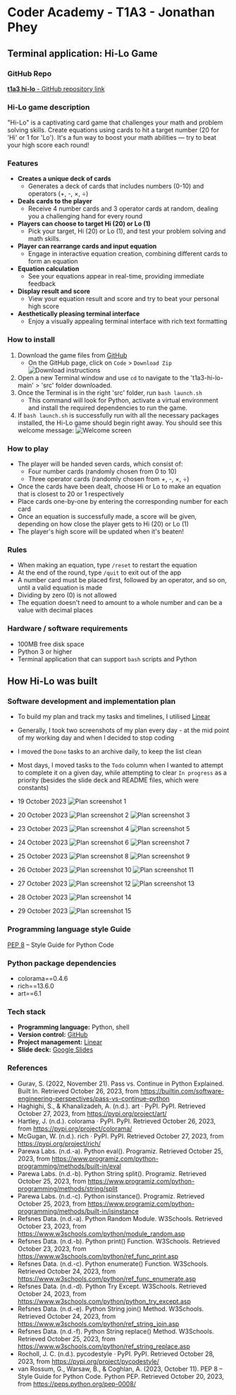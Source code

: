 # Coder Academy - T1A3 - Jonathan Phey

## Terminal application: Hi-Lo Game

### GitHub Repo
[**t1a3 hi-lo** - GitHub repository link](https://github.com/jjjjjjpppppp/t1a3-hi-lo)

### Hi-Lo game description
"Hi-Lo" is a captivating card game that challenges your math and problem solving skills. Create equations using cards to hit a target number (20 for 'Hi' or 1 for 'Lo'). It's a fun way to boost your math abilities — try to beat your high score each round!

### Features

- **Creates a unique deck of cards**
  - Generates a deck of cards that includes numbers (0-10) and operators (+, -, ×, ÷)
- **Deals cards to the player**
  - Receive 4 number cards and 3 operator cards at random, dealing you a challenging hand for every round
- **Players can choose to target Hi (20) or Lo (1)**
  - Pick your target, Hi (20) or Lo (1), and test your problem solving and math skills.
- **Player can rearrange cards and input equation**
  - Engage in interactive equation creation, combining different cards to form an equation
- **Equation calculation**
  - See your equations appear in real-time, providing immediate feedback
- **Display result and score**
  - View your equation result and score and try to beat your personal high score
- **Aesthetically pleasing terminal interface**
  - Enjoy a visually appealing terminal interface with rich text formatting

### How to install

1. Download the game files from [GitHub](https://github.com/jjjjjjpppppp/t1a3-hi-lo)
   - On the GitHub page, click on `Code` > `Download Zip`
   ![Download instructions](./docs/download.png 'Download instructions')
2. Open a new Terminal window and use `cd` to navigate to the 't1a3-hi-lo-main' > 'src' folder downloaded. 
3. Once the Terminal is in the right 'src' folder, run ```bash launch.sh```
   - This command will look for Python, activate a virtual environment and install the required dependencies to run the game.
4. If `bash launch.sh` is successfully run with all the necessary packages installed, the Hi-Lo game should begin right away. You should see this welcome message:
   ![Welcome screen](./docs/welcome.png 'Welcome screen')

### How to play
- The player will be handed seven cards, which consist of:
  - Four number cards (randomly chosen from 0 to 10)
  - Three operator cards (randomly chosen from +, -, ×, ÷) 
- Once the cards have been dealt, choose Hi or Lo to make an equation that is closest to 20 or 1 respectively
- Place cards one-by-one by entering the corresponding number for each card
- Once an equation is successfully made, a score will be given, depending on how close the player gets to Hi (20) or Lo (1)
- The player's high score will be updated when it's beaten!

### Rules
- When making an equation, type `/reset` to restart the equation
- At the end of the round, type `/quit` to exit out of the app
- A number card must be placed first, followed by an operator, and so on, until a valid equation is made
- Dividing by zero (0) is not allowed
- The equation doesn't need to amount to a whole number and can be a value with decimal places

### Hardware / software requirements

- 100MB free disk space
- Python 3 or higher
- Terminal application that can support `bash` scripts and Python

## How Hi-Lo was built

### Software development and implementation plan

- To build my plan and track my tasks and timelines, I utilised [Linear](https://linear.app/)
- Generally, I took two screenshots of my plan every day - at the mid point of my working day and when I decided to stop coding
- I moved the `Done` tasks to an archive daily, to keep the list clean
- Most days, I moved tasks to the `Todo` column when I wanted to attempt to complete it on a given day, while attempting to clear `In progress` as a priority (besides the slide deck and README files, which were constants)

- 19 October 2023
![Plan screenshot 1](./docs/2023-10-19_5.39.17pm.png 'Plan screenshot 2023-10-19_5.39.17pm')
- 20 October 2023
![Plan screenshot 2](./docs/2023-10-20_3.45.43pm.png 'Plan screenshot 2023-10-20_3.45.43pm')
![Plan screenshot 3](./docs/2023-10-20_6.16.12pm.png 'Plan screenshot 2023-10-20_6.16.12pm')
- 23 October 2023
![Plan screenshot 4](./docs/2023-10-23_2.59.25pm.png 'Plan screenshot 2023-10-23_2.59.25pm')
![Plan screenshot 5](./docs/2023-10-23_5.54.43pm.png 'Plan screenshot 2023-10-23_5.54.43pm')
- 24 October 2023
![Plan screenshot 6](./docs/2023-10-24_2.56.14pm.png 'Plan screenshot 2023-10-24_2.56.14pm')
![Plan screenshot 7](./docs/2023-10-24_5.46.31pm.png 'Plan screenshot 2023-10-24_5.46.31pm')
- 25 October 2023
![Plan screenshot 8](./docs/2023-10-25_7.27.03pm.png 'Plan screenshot 2023-10-25_7.27.03pm')
![Plan screenshot 9](./docs/2023-10-25_8.44.00pm.png 'Plan screenshot 2023-10-25_8.44.00pm')
- 26 October 2023
![Plan screenshot 10](./docs/2023-10-26_2.43.23pm.png 'Plan screenshot 2023-10-26_2.43.23pm')
![Plan screenshot 11](./docs/2023-10-26_6.07.59pm.png 'Plan screenshot 2023-10-26_6.07.59pm')
- 27 October 2023
![Plan screenshot 12](./docs/2023-10-27_7.05.11pm.png 'Plan screenshot 2023-10-27_7.05.11pm')
![Plan screenshot 13](./docs/2023-10-27_12.09.46pm.png 'Plan screenshot 2023-10-27_12.09.46pm')
- 28 October 2023
![Plan screenshot 14](./docs/2023-10-28_5.06.56pm.png 'Plan screenshot 2023-10-28_5.06.56pm')
- 29 October 2023
![Plan screenshot 15](./docs/2023-10-29_6.01.26pm.png 'Plan screenshot 2023-10-29_6.01.26pm')

### Programming language style Guide
[PEP 8](https://peps.python.org/pep-0008/) – Style Guide for Python Code 

### Python package dependencies
- colorama==0.4.6
- rich==13.6.0
- art==6.1

### Tech stack

- **Programming language:** Python, shell
- **Version control:** [GitHub](https://github.com/jjjjjjpppppp/)
- **Project management:** [Linear](https://linear.app/)
- **Slide deck:** [Google Slides](https://workspace.google.com/intl/en/products/slides/)

### References

- Gurav, S. (2022, November 21). Pass vs. Continue in Python Explained. Built In. Retrieved October 26, 2023, from https://builtin.com/software-engineering-perspectives/pass-vs-continue-python
- Haghighi, S., & Khanalizadeh, A. (n.d.). art · PyPI. PyPI. Retrieved October 27, 2023, from https://pypi.org/project/art/
- Hartley, J. (n.d.). colorama · PyPI. PyPI. Retrieved October 26, 2023, from https://pypi.org/project/colorama/
- McGugan, W. (n.d.). rich · PyPI. PyPI. Retrieved October 27, 2023, from https://pypi.org/project/rich/
- Parewa Labs. (n.d.-a). Python eval(). Programiz. Retrieved October 25, 2023, from https://www.programiz.com/python-programming/methods/built-in/eval
- Parewa Labs. (n.d.-b). Python String split(). Programiz. Retrieved October 25, 2023, from https://www.programiz.com/python-programming/methods/string/split
- Parewa Labs. (n.d.-c). Python isinstance(). Programiz. Retrieved October 25, 2023, from https://www.programiz.com/python-programming/methods/built-in/isinstance
- Refsnes Data. (n.d.-a). Python Random Module. W3Schools. Retrieved October 23, 2023, from https://www.w3schools.com/python/module_random.asp
- Refsnes Data. (n.d.-b). Python print() Function. W3Schools. Retrieved October 23, 2023, from https://www.w3schools.com/python/ref_func_print.asp
- Refsnes Data. (n.d.-c). Python enumerate() Function. W3Schools. Retrieved October 24, 2023, from https://www.w3schools.com/python/ref_func_enumerate.asp
- Refsnes Data. (n.d.-d). Python Try Except. W3Schools. Retrieved October 24, 2023, from https://www.w3schools.com/python/python_try_except.asp
- Refsnes Data. (n.d.-e). Python String join() Method. W3Schools. Retrieved October 24, 2023, from https://www.w3schools.com/python/ref_string_join.asp
- Refsnes Data. (n.d.-f). Python String replace() Method. W3Schools. Retrieved October 25, 2023, from https://www.w3schools.com/python/ref_string_replace.asp
- Rocholl, J. C. (n.d.). pycodestyle · PyPI. PyPI. Retrieved October 28, 2023, from https://pypi.org/project/pycodestyle/
- van Rossum, G., Warsaw, B., & Coghlan, A. (2023, October 11). PEP 8 – Style Guide for Python Code. Python PEP. Retrieved October 20, 2023, from https://peps.python.org/pep-0008/
